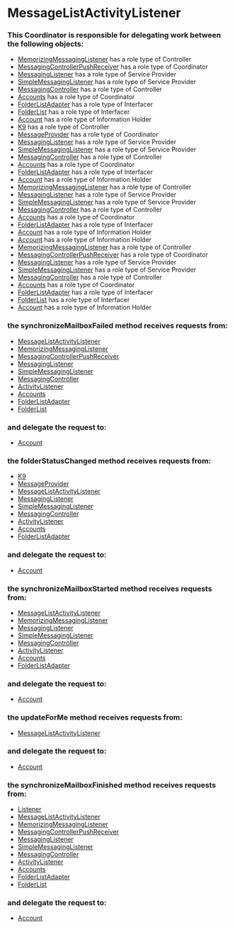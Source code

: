 # MessageListActivityListener
### This Coordinator is responsible for delegating work between the following objects: 
* [MemorizingMessagingListener](../Controllers/MemorizingMessagingListener.md) has a role type of Controller
* [MessagingControllerPushReceiver](../Coordinators/MessagingControllerPushReceiver.md) has a role type of Coordinator
* [MessagingListener](../ServiceProviders/MessagingListener.md) has a role type of Service Provider
* [SimpleMessagingListener](../ServiceProviders/SimpleMessagingListener.md) has a role type of Service Provider
* [MessagingController](../Controllers/MessagingController.md) has a role type of Controller
* [Accounts](../Coordinators/Accounts.md) has a role type of Coordinator
* [FolderListAdapter](../Interfacers/FolderListAdapter.md) has a role type of Interfacer
* [FolderList](../Interfacers/FolderList.md) has a role type of Interfacer
* [Account](../InformationHolders/Account.md) has a role type of Information Holder
* [K9](../Controllers/K9.md) has a role type of Controller
* [MessageProvider](../Coordinators/MessageProvider.md) has a role type of Coordinator
* [MessagingListener](../ServiceProviders/MessagingListener.md) has a role type of Service Provider
* [SimpleMessagingListener](../ServiceProviders/SimpleMessagingListener.md) has a role type of Service Provider
* [MessagingController](../Controllers/MessagingController.md) has a role type of Controller
* [Accounts](../Coordinators/Accounts.md) has a role type of Coordinator
* [FolderListAdapter](../Interfacers/FolderListAdapter.md) has a role type of Interfacer
* [Account](../InformationHolders/Account.md) has a role type of Information Holder
* [MemorizingMessagingListener](../Controllers/MemorizingMessagingListener.md) has a role type of Controller
* [MessagingListener](../ServiceProviders/MessagingListener.md) has a role type of Service Provider
* [SimpleMessagingListener](../ServiceProviders/SimpleMessagingListener.md) has a role type of Service Provider
* [MessagingController](../Controllers/MessagingController.md) has a role type of Controller
* [Accounts](../Coordinators/Accounts.md) has a role type of Coordinator
* [FolderListAdapter](../Interfacers/FolderListAdapter.md) has a role type of Interfacer
* [Account](../InformationHolders/Account.md) has a role type of Information Holder
* [Account](../InformationHolders/Account.md) has a role type of Information Holder
* [MemorizingMessagingListener](../Controllers/MemorizingMessagingListener.md) has a role type of Controller
* [MessagingControllerPushReceiver](../Coordinators/MessagingControllerPushReceiver.md) has a role type of Coordinator
* [MessagingListener](../ServiceProviders/MessagingListener.md) has a role type of Service Provider
* [SimpleMessagingListener](../ServiceProviders/SimpleMessagingListener.md) has a role type of Service Provider
* [MessagingController](../Controllers/MessagingController.md) has a role type of Controller
* [Accounts](../Coordinators/Accounts.md) has a role type of Coordinator
* [FolderListAdapter](../Interfacers/FolderListAdapter.md) has a role type of Interfacer
* [FolderList](../Interfacers/FolderList.md) has a role type of Interfacer
* [Account](../InformationHolders/Account.md) has a role type of Information Holder
### the synchronizeMailboxFailed method receives requests from:
* [MessageListActivityListener](../Coordinators/MessageListActivityListener.md) 
* [MemorizingMessagingListener](../Controllers/MemorizingMessagingListener.md) 
* [MessagingControllerPushReceiver](../Coordinators/MessagingControllerPushReceiver.md) 
* [MessagingListener](../ServiceProviders/MessagingListener.md) 
* [SimpleMessagingListener](../ServiceProviders/SimpleMessagingListener.md) 
* [MessagingController](../Controllers/MessagingController.md) 
* [ActivityListener](../ServiceProviders/ActivityListener.md) 
* [Accounts](../Coordinators/Accounts.md) 
* [FolderListAdapter](../Interfacers/FolderListAdapter.md) 
* [FolderList](../Interfacers/FolderList.md) 
### and delegate the request to: 
* [Account](../InformationHolders/Account.md) 


### the folderStatusChanged method receives requests from:
* [K9](../Controllers/K9.md) 
* [MessageProvider](../Coordinators/MessageProvider.md) 
* [MessageListActivityListener](../Coordinators/MessageListActivityListener.md) 
* [MessagingListener](../ServiceProviders/MessagingListener.md) 
* [SimpleMessagingListener](../ServiceProviders/SimpleMessagingListener.md) 
* [MessagingController](../Controllers/MessagingController.md) 
* [ActivityListener](../ServiceProviders/ActivityListener.md) 
* [Accounts](../Coordinators/Accounts.md) 
* [FolderListAdapter](../Interfacers/FolderListAdapter.md) 
### and delegate the request to: 
* [Account](../InformationHolders/Account.md) 


### the synchronizeMailboxStarted method receives requests from:
* [MessageListActivityListener](../Coordinators/MessageListActivityListener.md) 
* [MemorizingMessagingListener](../Controllers/MemorizingMessagingListener.md) 
* [MessagingListener](../ServiceProviders/MessagingListener.md) 
* [SimpleMessagingListener](../ServiceProviders/SimpleMessagingListener.md) 
* [MessagingController](../Controllers/MessagingController.md) 
* [ActivityListener](../ServiceProviders/ActivityListener.md) 
* [Accounts](../Coordinators/Accounts.md) 
* [FolderListAdapter](../Interfacers/FolderListAdapter.md) 
### and delegate the request to: 
* [Account](../InformationHolders/Account.md) 


### the updateForMe method receives requests from:
* [MessageListActivityListener](../Coordinators/MessageListActivityListener.md) 
### and delegate the request to: 
* [Account](../InformationHolders/Account.md) 


### the synchronizeMailboxFinished method receives requests from:
* [Listener](../ServiceProviders/Listener.md) 
* [MessageListActivityListener](../Coordinators/MessageListActivityListener.md) 
* [MemorizingMessagingListener](../Controllers/MemorizingMessagingListener.md) 
* [MessagingControllerPushReceiver](../Coordinators/MessagingControllerPushReceiver.md) 
* [MessagingListener](../ServiceProviders/MessagingListener.md) 
* [SimpleMessagingListener](../ServiceProviders/SimpleMessagingListener.md) 
* [MessagingController](../Controllers/MessagingController.md) 
* [ActivityListener](../ServiceProviders/ActivityListener.md) 
* [Accounts](../Coordinators/Accounts.md) 
* [FolderListAdapter](../Interfacers/FolderListAdapter.md) 
* [FolderList](../Interfacers/FolderList.md) 
### and delegate the request to: 
* [Account](../InformationHolders/Account.md) 


